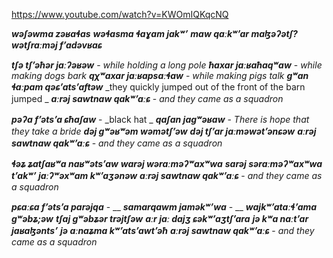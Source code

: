 https://www.youtube.com/watch?v=KWOmIQKqcNQ

**_wəʃəwma zəʁaɬas_**
**_wəɬasma ɬaɣam jakʷʼ_**
**_maw qaːkʷʼar maɮəʔətʃ?_**
**_wətʃraːməj fʼadəvʁaɕ_**

**_tʃə tʃʼəħər jaːʔəʁəw_** - _while holding a long pole_
**_ħaxar jaːʁaħaqʷaw_** - _while making dogs bark_
**_qχʷaxar jaːʁapsaːɬaw_** - _while making pigs talk_
**_gʷan ɬaːpam qəɕʼatsʼaftəw_** _they quickly jumped out of the front of the barn jumped _
**_aːrəj sawtnaw qakʷʼaːɕ_** - _and they came as a squadron_

**_pəʔa fʼətsʼa ɕħaʃaw_** - _black hat _
**_qaʃan jagʷəʁaw_** - _There is hope that they take a bride_
**_dəj gʷəʁʷəm wəmətʃʼəw_**
**_dəj tʃʼar jaːməwətʼənɕəw_**
**_aːrəj sawtnaw qakʷʼaːɕ_** - _and they came as a squadron_

**_ɬəʑ ʑatʃaʁʷa naʁʷətsʼaw_**
**_warəj wəraːməʔʷaxʷwa_**
**_sarəj səraːməʔʷaxʷwa_**
**_tʼakʷʼ jaːʔʷəxʷam kʷʼaʒənəw_**
**_aːrəj sawtnaw qakʷʼaːɕ_** - _and they came as a squadron_

**_pɕaːɕa fʼətsʼa parəjqa_** - __
**_samarqawm jaməkʷʼwa_** - __
**_wajkʷʼataːɬʼama gʷəbʑ;əw_**
**_tʃaj gʷəbʑər trəjtʃəw_**
**_aːr jaː dajʒ ɕəkʷʼaʒtʃʼara_**
**_jə kʷa naːtʼar jaʁaɮəntsʼ_**
**_jə aːnaʑma kʷʼatsʼawtʼəħ_**
**_aːrəj sawtnaw qakʷʼaːɕ_** - _and they came as a squadron_